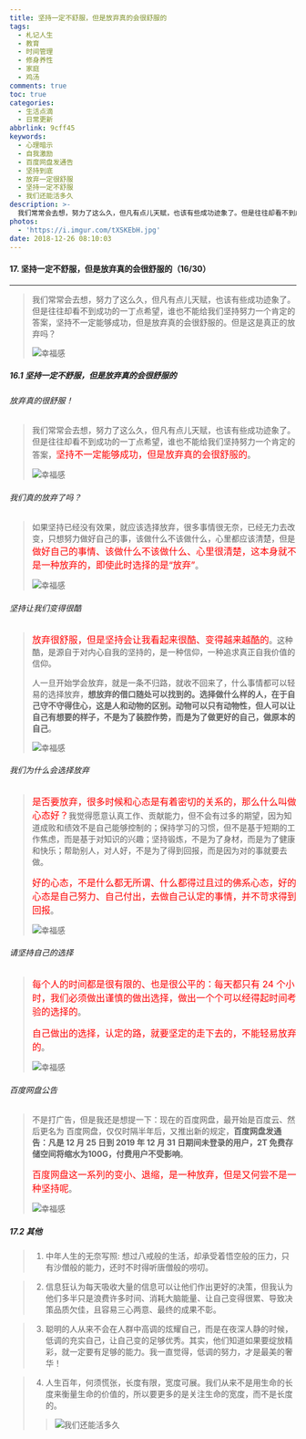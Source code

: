 ```yaml
---
title: 坚持一定不舒服，但是放弃真的会很舒服的
tags:
  - 札记人生
  - 教育
  - 时间管理
  - 修身养性
  - 家庭
  - 鸡汤
comments: true
toc: true
categories:
  - 生活点滴
  - 日常更新
abbrlink: 9cff45
keywords:
  - 心理暗示
  - 自我激励
  - 百度网盘发通告
  - 坚持到底
  - 放弃一定很舒服
  - 坚持一定不舒服
  - 我们还能活多久
description: >-
  我们常常会去想，努力了这么久，但凡有点儿天赋，也该有些成功迹象了。但是往往却看不到成功的一丁点希望，谁也不能给我们坚持努力一个肯定的答案，坚持不一定能够成功，但是放弃真的会很舒服的。但是这是真正的放弃吗？
photos:
  - 'https://i.imgur.com/tXSKEbH.jpg'
date: 2018-12-26 08:10:03
---
```

<script type="text/javascript" src="/js/src/bai.js"></script>

#### 17. 坚持一定不舒服，但是放弃真的会很舒服的（16/30）
---
> 我们常常会去想，努力了这么久，但凡有点儿天赋，也该有些成功迹象了。但是往往却看不到成功的一丁点希望，谁也不能给我们坚持努力一个肯定的答案，坚持不一定能够成功，但是放弃真的会很舒服的。但是这是真正的放弃吗？
>
> ![幸福感](https://i.imgur.com/eg7PKIA.png)

##### 16.1 坚持一定不舒服，但是放弃真的会很舒服的

###### 放弃真的很舒服！
> 我们常常会去想，努力了这么久，但凡有点儿天赋，也该有些成功迹象了。但是往往却看不到成功的一丁点希望，谁也不能给我们坚持努力一个肯定的答案，<font color="red" size = 3>坚持不一定能够成功，但是放弃真的会很舒服的</font>。
>
> ![幸福感](https://i.imgur.com/t9BOd1C.png)

###### 我们真的放弃了吗？
> 如果坚持已经没有效果，就应该选择放弃，很多事情很无奈，已经无力去改变，只想努力做好自己的事，该做什么不该做什么，心里都应该清楚，但是<font color="red" size = 3>做好自己的事情、该做什么不该做什么、心里很清楚，这本身就不是一种放弃的，即使此时选择的是“放弃”</font>。
>
> ![幸福感](https://i.imgur.com/aOPl5VQ.png)

###### 坚持让我们变得很酷
> <font color="red" size = 3>放弃很舒服，但是坚持会让我看起来很酷、变得越来越酷的</font>。这种酷，是源自于对内心自我的坚持的，是一种信仰，一种追求真正自我价值的信仰。
>
> 人一旦开始学会放弃，就是一条不归路，就收不回来了，什么事情都可以轻易的选择放弃，**想放弃的借口随处可以找到的。选择做什么样的人，在于自己守不守得住心，这是人和动物的区别。动物可以只有动物性，但人可以让自己有想要的样子，不是为了装腔作势，而是为了做更好的自己，做原本的自己**。
>
> ![幸福感](https://i.imgur.com/3nW6PQR.png)

###### 我们为什么会选择放弃
> <font color="red" size = 3>是否要放弃，很多时候和心态是有着密切的关系的，那么什么叫做心态好？</font>我觉得愿意认真工作、贡献能力，但不会有过多的期望，因为知道成败和绩效不是自己能够控制的；保持学习的习惯，但不是基于短期的工作焦虑，而是基于对知识的兴趣；坚持锻炼，不是为了身材，而是为了健康和快乐；帮助别人，对人好，不是为了得到回报，而是因为对的事就要去做。
>
> <font color="red" size = 3>好的心态，不是什么都无所谓、什么都得过且过的佛系心态，好的心态是自己努力、自己付出，去做自己认定的事情，并不苛求得到回报</font>。
>
> ![幸福感](https://i.imgur.com/AqJ15NM.png)

###### 请坚持自己的选择
> <font color="red" size = 3>每个人的时间都是很有限的、也是很公平的：每天都只有 24 个小时，我们必须做出谨慎的做出选择，做出一个个可以经得起时间考验的选择的</font>。
>
> <font color="red" size = 3>自己做出的选择，认定的路，就要坚定的走下去的，不能轻易放弃的</font>。
>
> ![幸福感](https://i.imgur.com/62Xh5QK.png)

###### 百度网盘公告
> 不是打广告，但是我还是想提一下：现在的百度网盘，最开始是百度云、然后更名为 百度网盘，仅仅时隔半年后，又推出新的规定，**百度网盘发通告：凡是 12 月 25 日到 2019 年 12 月 31 日期间未登录的用户，2T 免费存储空间将缩水为100G，付费用户不受影响**。
>
> <font color="red" size = 3>百度网盘这一系列的变小、退缩，是一种放弃，但是又何尝不是一种坚持呢</font>。
>
> ![幸福感](https://i.imgur.com/WSXrpOE.png)

##### 17.2 其他
> 1. 中年人生的无奈写照: 想过八戒般的生活，却承受着悟空般的压力，只有沙僧般的能力，还时不时得听唐僧般的唠叨。 ​

> 2. 信息狂认为每天吸收大量的信息可以让他们作出更好的决策，但我认为他们多半只是浪费许多时间、消耗大脑能量、让自己变得很累、导致决策品质欠佳，且容易三心两意、最终的成果不彰。 ​​​​

> 3. 聪明的人从来不会在人群中高调的炫耀自己，而是在夜深人静的时候，低调的充实自己，让自己变的足够优秀。其实，他们知道如果要绽放精彩，就一定要有足够的能力。我一直觉得，低调的努力，才是最美的奢华！ ​​​​

> 4. 人生百年，何须慌张，长度有限，宽度可展。我们从来不是用生命的长度来衡量生命的价值的，所以要更多的是关注生命的宽度，而不是长度的。
>>
>> ![我们还能活多久](https://i.imgur.com/Egk2wJx.png)

